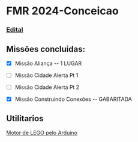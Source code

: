 # FMR 2024-Conceicao


### [Edital](https://docs.google.com/document/d/1GYI4jlVt_yt1teEoTLcq23WhZJW5KBZPciDaXZczRek/edit)


## Missões concluidas:
- [x] Missão Aliança -- 1 LUGAR
- [ ] Missão Cidade Alerta Pt 1
- [ ] Missão Cidade Alerta Pt 2
- [x] Missão Construindo Conexões -- GABARITADA



## Utilitarios
 [Motor de LEGO pelo Arduino](https://github.com/robonaticos/MotorComEncoder)

